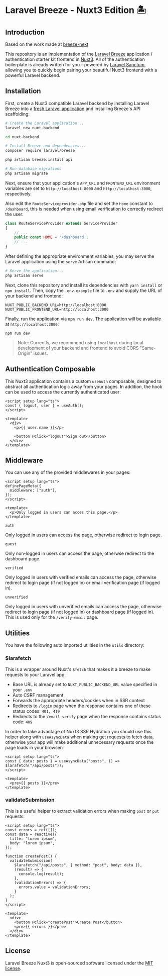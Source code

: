 # Laravel Breeze - Nuxt3 Edition 🏝️

## Introduction

Based on the work made at [breeze-next](https://github.com/laravel/breeze-next)

This repository is an implementation of the [Laravel Breeze](https://laravel.com/docs/starter-kits) application / authentication starter kit frontend in [Nuxt3](https://v3.nuxtjs.org/). All of the authentication boilerplate is already written for you - powered by [Laravel Sanctum](https://laravel.com/docs/sanctum), allowing you to quickly begin pairing your beautiful Nuxt3 frontend with a powerful Laravel backend.

## Installation

First, create a Nuxt3 compatible Laravel backend by installing Laravel Breeze into a [fresh Laravel application](https://laravel.com/docs/installation) and installing Breeze's API scaffolding:

```bash
# Create the Laravel application...
laravel new nuxt-backend

cd nuxt-backend

# Install Breeze and dependencies...
composer require laravel/breeze

php artisan breeze:install api

# Run database migrations
php artisan migrate
```

Next, ensure that your application's `APP_URL` and `FRONTEND_URL` environment variables are set to `http://localhost:8000` and `http://localhost:3000`, respectively.

Also edit the `RouteServiceprovider.php` file and set the `Home` constant to `/dashboard`, this is needed when using email verification to correctly redirect the user:

```php
class RouteServiceProvider extends ServiceProvider
{
    // ...
    public const HOME = '/dashboard';
    // ...
}
```

After defining the appropriate environment variables, you may serve the Laravel application using the `serve` Artisan command:

```bash
# Serve the application...
php artisan serve
```

Next, clone this repository and install its dependencies with `yarn install` or `npm install`. Then, copy the `.env.example` file to `.env` and supply the URL of your backend and frontend:

```
NUXT_PUBLIC_BACKEND_URL=http://localhost:8000
NUXT_PUBLIC_FRONTEND_URL=http://localhost:3000
```

Finally, run the application via `npm run dev`. The application will be available at `http://localhost:3000`:

```
npm run dev
```

> Note: Currently, we recommend using `localhost` during local development of your backend and frontend to avoid CORS "Same-Origin" issues.

## Authentication Composable

This Nuxt3 application contains a custom `useAuth` composable, designed to abstract all authentication logic away from your pages. In addition, the hook can be used to access the currently authenticated user:

```vue
<script setup lang="ts">
const { logout, user } = useAuth();
</script>

<template>
  <div>
    <p>{{ user.name }}</p>

    <button @click="logout">Sign out</button>
  </div>
</template>
```

## Middleware

You can use any of the provided middlewares in your pages:

```vue
<script setup lang="ts">
definePageMeta({
  middleware: ["auth"],
});
</script>

<template>
  <p>Only logged in users can acces this page.</p>
</template>
```

`auth`

Only logged in users can access the page, otherwise redirect to login page.

`guest`

Only non-logged in users can access the page, otherwse redirect to the dashboard page.

`verified`

Only logged in users with verified emails can access the page, otherwise redirect to login page (if not logged in) or email verification page (if logged in).

`unverified`

Only logged in users with unverified emails can access the page, otherwise redirect to login page (if not logged in) or dashboard page (if logged in). This is used only for the `/verify-email` page.

## Utilities

You have the following auto imported utilities in the `utils` directory:

### $larafetch

This is a wrapper around Nuxt's `$fetch` that makes it a breeze to make requests to your Laravel app:

- Base URL is already set to `NUXT_PUBLIC_BACKEND_URL` value specified in your `.env`
- Auto CSRF management
- Forwards the appropriate headers/cookies when in SSR context
- Redirects to `/login` page when the response contains one of these status codes: `401, 419`
- Redirects to the `/email-verify` page when the response contains status code: `409`

In order to take advantage of Nuxt3 SSR Hydration you should use this helper along with `useAsyncData` when making get requests to fetch data, otherwise your app will make additional unnecessary requests once the page loads in your browser:

```vue
<script setup lang="ts">
const { data: posts } = useAsyncData("posts", () => $larafetch("/api/posts"));
</script>

<template>
  <pre>{{ posts }}</pre>
</template>
```

### validateSubmission

This is a useful helper to extract validation errors when making `post` or `put` requests:

```vue
<script setup lang="ts">
const errors = ref([]);
const data = reactive({
  title: "lorem ipsum",
  body: "lorem ipsum",
});

function createPost() {
  validateSubmission(
    $larafetch("/api/posts", { method: "post", body: data }),
    (result) => {
      console.log(result);
    },
    (validationErrors) => {
      errors.value = validationErrors;
    }
  );
}
</script>

<template>
  <div>
    <button @click="createPost">Create Post</button>
    <pre>{{ errors }}</pre>
  </div>
</template>
```

## License

Laravel Breeze Nuxt3 is open-sourced software licensed under the [MIT license](LICENSE.md).
